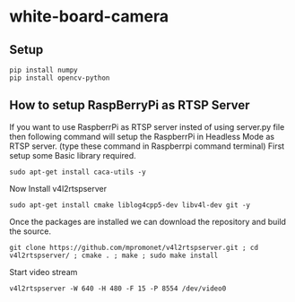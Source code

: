 # white-board-camera
## Setup
````
pip install numpy
pip install opencv-python

````
## How to setup RaspBerryPi as RTSP Server
If you want to use RaspberrPi as RTSP server insted of using server.py file then following command will setup the RaspberrPi in Headless Mode as RTSP server.
(type these command in Raspberrpi command terminal)
First setup some Basic library required.

````
sudo apt-get install caca-utils -y
````
Now Install v4l2rtspserver

````
sudo apt-get install cmake liblog4cpp5-dev libv4l-dev git -y
````
Once the packages are installed we can download the repository and build the source.

````
git clone https://github.com/mpromonet/v4l2rtspserver.git ; cd v4l2rtspserver/ ; cmake . ; make ; sudo make install
````
Start video stream

````
v4l2rtspserver -W 640 -H 480 -F 15 -P 8554 /dev/video0
````

